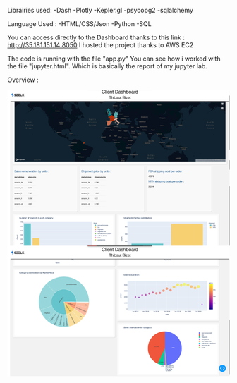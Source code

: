Librairies used: 
  -Dash
  -Plotly
  -Kepler.gl
  -psycopg2
  -sqlalchemy
  
Language Used :
  -HTML/CSS/Json
  -Python
  -SQL
  
You can access directly to the Dashboard thanks to this link : http://35.181.151.14:8050
I hosted the project thanks to AWS EC2

The code is running with the file "app.py"
You can see how i worked with the file "jupyter.html". Which is basically the report of my jupyter lab. 


Overview :

![](image/overview.png)
